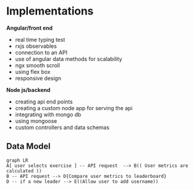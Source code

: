 # Implementations

**Angular/front end**

- real time typing test
- rxjs observables
- connection to an API
- use of angular data methods for scalability
- ngx smooth scroll
- using flex box
- responsive design

**Node js/backend**

- creating api end points
- creating a custom node app for serving the api
- integrating with mongo db
- using mongoose
- custom controllers and data schemas

## Data Model

```mermaid
graph LR
A[ user selects exercise ] -- API request  --> B(( User metrics are calculated ))
B -- API request --> D{Compare user metrics to leaderboard}
D -- if a new leader --> E((Allow user to add username))
```
